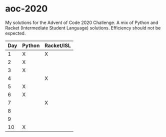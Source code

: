 # aoc-2020
My solutions for the Advent of Code 2020 Challenge. A mix of Python and Racket (Intermediate Student Language) solutions. Efficiency should not be expected.

|   Day   | Python | Racket/ISL |
| ------- | -------|------------|
| 1       | X      | X          |
| 2       | X      |            |
| 3       | X      |            |
| 4       |        | X          |
| 5       | X      |            |
| 6       | X      |            |
| 7       |        | X          |
| 8       |        |            |
| 9       |        |            |
| 10      | X      |            |
